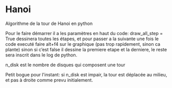 Hanoi
=====

Algorithme de la tour de Hanoi en python

Pour le faire démarrer il a les paramètres en haut du code:
  draw_all_step = True dessinera toutes les étapes, et pour passer a la suivante une fois le code executé faire alt+f4 sur le graphique (pas trop rapidement, sinon ca plante) sinon si c’est false il dessine la premiere etape et la derniere, le reste sera inscrit dans le log de python.

n_disk est le nombre de disques qui composent une tour 

Petit bogue pour l'instant: si n_disk est impair, la tour est déplacée au milieu, et pas à droite comme prevu initialement.
